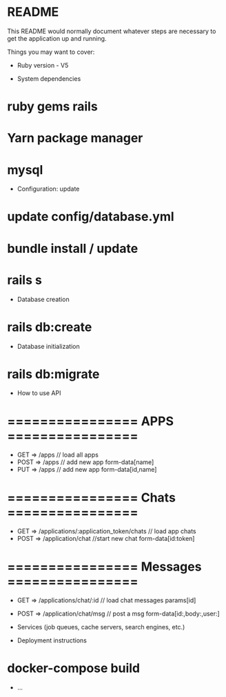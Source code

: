 # README

This README would normally document whatever steps are necessary to get the
application up and running.

Things you may want to cover:
* Ruby version  - V5

* System dependencies 
# ruby gems rails 
# Yarn package manager 
# mysql

* Configuration: update  
# update config/database.yml
# bundle install / update
# rails s

* Database creation
# rails db:create

* Database initialization
# rails db:migrate 

* How to use API
# ================ APPS ================
* GET  => /apps    // load all apps
* POST => /apps    // add new app form-data[name]
* PUT  => /apps    // add new app form-data[id,name]
# ================ Chats ================
* GET  =>  /applications/:application_token/chats  // load app chats 
* POST  => /application/chat  //start new chat form-data[id:token]
# ================ Messages ================
* GET  =>  /applications/chat/:id  // load chat messages params[id]
* POST  => /application/chat/msg  // post a msg form-data[id:,body:,user:]

* Services (job queues, cache servers, search engines, etc.)

* Deployment instructions
# docker-compose build

* ...
